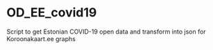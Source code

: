 # OD_EE_covid19
Script to get Estonian COVID-19 open data and transform into json for Koroonakaart.ee graphs
